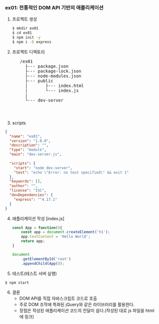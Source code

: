 ### ex01: 전통적인 DOM API 기반의 애플리케이션
1. 프로젝트 생성
    ```bash
    $ mkdir ex01
    $ cd ex01
    $ npm init -y
    $ npm i -D express
    ```
2. 프로젝트 디렉토리
    <pre>
      /ex01
        ├--- package.json
        ├--- package-lock.json
        ├--- node-modules.json
        ├--- public
        |       ├--- index.html
        |       └--- index.js
        |
        └--- dev-server
    <pre>
3. scripts
```json
{
  "name": "ex01",
  "version": "1.0.0",
  "description": "",
  "type": "module",
  "main": "dev-server.js",
  
  "scripts": {
    "start": "node dev-server",
    "test": "echo \"Error: no test specified\" && exit 1"
  },
  "keywords": [],
  "author": "",
  "license": "ISC",
  "devDependencies": {
    "express": "^4.17.1"
  }
}
```

4. 애플리케이션 작성
    [index.js]
    ```javascript
    const App = function(){
        const app = document.createElement('h1');
        app.textContent = 'Hello World';
        return app;
    }   

    document
        .getElementById('root')
        .appendChild(App());
    ```

5. 테스트(테스트 서버 실행)
```bash
$ npm start
```

6. 결론
    - DOM API를 직접 자바스크립트 코드로 호출
    - 주로 DOM 조작에 특화된 jQuery와 같은 라이브러리를 활용한다.
    - 장점은 작성된 애플리케이션 코드의 전달이 쉽다.(작성된 대로 js 파일을 html에 링크)
